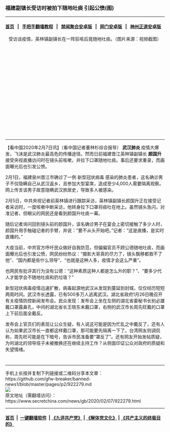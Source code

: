 ### 福建副镇长受访时被拍下随地吐痰 引起公愤(图)
------------------------

#### [首页](https://github.com/gfw-breaker/banned-news1/blob/master/README.md) &nbsp;&nbsp;|&nbsp;&nbsp; [手把手翻墙教程](https://github.com/gfw-breaker/guides/wiki) &nbsp;&nbsp;|&nbsp;&nbsp; [禁闻聚合安卓版](https://github.com/gfw-breaker/bn-android) &nbsp;&nbsp;|&nbsp;&nbsp; [网门安卓版](https://github.com/oGate2/oGate) &nbsp;&nbsp;|&nbsp;&nbsp; [神州正道安卓版](https://github.com/SzzdOgate/update) 



<div class="article_right" style="fone-color:#000">
 <p style="text-align:center">
  <img alt="" src="https://img3.secretchina.com/pic/2020/2-7/p2622281a258833537-ss.jpg"/>
  <br>
   受访谈疫情，英林镇副镇长在一阵狂咳后竟随地吐痰。（图片来源：视频截图）
   <span id="hideid" name="hideid" style="color:red;display:none;">
    <span href="https://www.secretchina.com">
    </span>
   </span>
  </br>
 </p>
 <div id="txt-mid1-t21-2017">
  <ins class="adsbygoogle" data-ad-client="ca-pub-1276641434651360" data-ad-slot="2451032099" style="display:inline-block;width:336px;height:280px">
  </ins>
  

---


  </div>
 </div>
 <p>
  【看中国2020年2月7日讯】（看中国记者董林杉综合报导）
  <strong>
   <span href="https://www.secretchina.com/news/gb/tag/武汉肺炎" target="_blank">
    武汉肺炎
   </span>
  </strong>
  疫情大爆发，飞沫是武汉肺炎最高危的传播途径。然而日前福建晋江英林镇副镇长
  <strong>
   颜国升
  </strong>
  接受央视直播访问时在镜头前咳嗽，并拉下口罩随地吐痰。事后还要求重录，而画面曝光后也引发公愤。
  <span id="hideid" name="hideid" style="color:red;display:none;">
   <span href="https://www.secretchina.com">
   </span>
  </span>
 </p>
 <p>
  2月1日，福建泉州晋江市确诊了一例
  <span href="https://www.secretchina.com/news/gb/tag/新型冠状病毒" target="_blank">
   新型冠状病毒
  </span>
  感染的肺炎患者，这名确诊男子不仅隐瞒自己从武汉返乡，且参加大型宴席，造成至少4,000人需要隔离观察。网上传言该男子故意隐瞒武汉旅居史，导致多人被感染。
 </p>
 <p>
  2月5日，中共央视记者前英林镇进行跟踪采访，英林镇副镇长颜国升正在接受记者采访时，一度咳嗽中断采访，他转身拉下口罩将痰吐在地上。虽然镜头急闪，对准记者，但眼尖的网民还是看到颜国升吐痰一幕。
 </p>
 <p>
  随后记者询问回到镜头前的颜国升，该名确诊男子在宴会上密切接触了多少人时，颜国升用手触碰记者的手臂，并说：“要不从头开始吧。”记者：“这是直播，是实时直播的。”
 </p>
 <p>
  大疫当前，中共官方呼吁民众做好自我防范，但偏偏官员不顾公德随地吐痰，而画面曝光后也引发公愤，网民纷纷热议：“摄影大哥真的尽力了，镜头飘移都救不了他”、“国内都是些什么领导”、“也就是这种人多，疫情才会这么严重”。
 </p>
 <p>
  也网民有批评其行为没有公德：“这种素质这种人都是怎么升的职？”、“要多少代人才能学会不随地吐痰和扔垃圾？”
 </p>
 <p>
  新型冠状病毒疫情迅速扩散，病毒起源地武汉从发现到蔓延到封城，仅仅经历短短两周时间。武汉市长透露，已有500多万人逃离武汉。湖北省政府1月26日晚召开有关疫情防控新闻发布会。民众发现：发布会上坐在左侧的湖北省委秘书长别必雄戴口罩露鼻孔，中间的湖北省长王晓东未戴口罩，右侧的武汉市长周先旺戴的口罩上下前后面全戴反。
 </p>
 <p>
  发布会上官员们的表现让公众生疑，有人说这可能是因为忙乱之中戴反了，还有人认为如果武汉市长一直都这样戴口罩，那可能要先隔离一下了。台湾网友则调侃称，周先旺可能是在下暗号，告诉市民准备要“罩反了”。还有网友开始发帖质疑，为何湖北的领导班子未被撤换还在继续主持工作？从侧面印证公众对政府的质疑和失望情绪。
  <center>
   <div>
    <div id="txt-mid2-t22-2017" style="display: block;  max-height: 351px;  overflow: hidden;">
     <div id="SC-21xxx">
     </div>
     <ins class="adsbygoogle" data-ad-client="ca-pub-1276641434651360" data-ad-format="auto" data-ad-slot="4301710469" data-full-width-responsive="true" style="display:block">
     </ins>
    </div>
   </div>
  </center>
  <div style="padding-top:12px;">
  </div>
 </p>
</div>

<hr/>
手机上长按并复制下列链接或二维码分享本文章：<br/>
https://github.com/gfw-breaker/banned-news1/blob/master/pages/p2/922279.md <br/>
<a href='https://github.com/gfw-breaker/banned-news1/blob/master/pages/p2/922279.md'><img src='https://github.com/gfw-breaker/banned-news1/blob/master/pages/p2/922279.md.png'/></a> <br/>
原文地址（需翻墙访问）：https://www.secretchina.com/news/gb/2020/02/07/922279.html


------------------------
#### [首页](https://github.com/gfw-breaker/banned-news1/blob/master/README.md) &nbsp;|&nbsp; [一键翻墙软件](https://github.com/gfw-breaker/nogfw/blob/master/README.md) &nbsp;| [《九评共产党》](https://github.com/gfw-breaker/9ping.md/blob/master/README.md#九评之一评共产党是什么) | [《解体党文化》](https://github.com/gfw-breaker/jtdwh.md/blob/master/README.md) | [《共产主义的终极目的》](https://github.com/gfw-breaker/gczydzjmd.md/blob/master/README.md)


<img src='http://gfw-breaker.win/banned-news/pages/p2/922279.md' width='0px' height='0px'/>